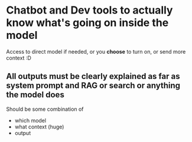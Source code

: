 # Chatbot and Dev tools to actually know what's going on inside the model
Access to direct model if needed, or you **choose** to turn on, or send more context :D

## All outputs must be clearly explained as far as system prompt and RAG or search or anything the model does
Should be some combination of
- which model
- what context (huge)
- output
